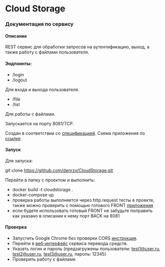 # Cloud Storage

### Документация по сервису

#### Описание

REST сервис для обработки запросов на аутентификацию, выход, а также работу с файлами пользователя.

#### Эндпоинты:

* /login
* /logout

Для входа и выхода пользователя.

* /file
* /list

Для работы с файлами.

Запускается на порту 8081/TCP.

Создан в соответствии со [спецификацией](https://github.com/netology-code/jd-homeworks/blob/master/diploma/CloudServiceSpecification.yaml).
Схема приложения по [ссылке](https://github.com/denrzv/CloudStorage/blob/main/Cloud%20Storage%20HLA.pdf)
#### Запуск

Для запуска:

git clone https://github.com/denrzv/CloudStorage.git

Перейти в папку с проектом и выполнить:

* docker build -t cloudstorage .
* docker-compose up
* проверка работы выполняется через http.request тесты в проекте, также можно проверить с помощью готового FRONT [приложения](https://github.com/netology-code/jd-homeworks/blob/master/diploma/cloudservice.md) 
* если будете использовать готовый FRONT не забудьте поправить как указано в описании к нему порт BACK на 8081

#### Проверка
* Запустить Google Chrome без проверки CORS [инструкция](https://alfilatov.com/posts/run-chrome-without-cors/).
* Перейти в [веб-интерфейс](http://localhost:8080/login) сервиса перевода средств.
* Указать логин и пароль (предзагружены пользователи: test1@user.ru, test2@user.ru, test3@user.ru, пароль: 12345)
* Проверить работу с файлами